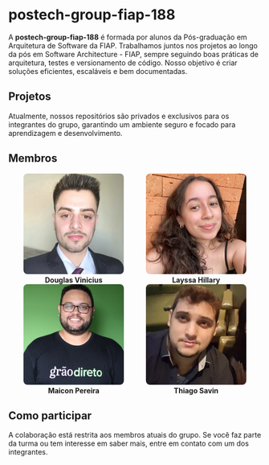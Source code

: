 # **postech-group-fiap-188**
A **postech-group-fiap-188** é formada por alunos da Pós-graduação em Arquitetura de Software da FIAP. Trabalhamos juntos nos projetos ao longo da pós em Software Architecture - FIAP, sempre seguindo boas práticas de arquitetura, testes e versionamento de código. Nosso objetivo é criar soluções eficientes, escaláveis e bem documentadas.

## Projetos
Atualmente, nossos repositórios são privados e exclusivos para os integrantes do grupo, garantindo um ambiente seguro e focado para aprendizagem e desenvolvimento.

## Membros

<p align="center">
  <span style="display:inline-block; text-align:center; margin:0 20px;">
    <img src="assets/membro1.jpg" width="200" height="200" style="object-fit:cover; border-radius:8px;" alt="Douglas Vinicius"/><br>
    <b>Douglas Vinicius</b>
  </span>
  <span style="display:inline-block; text-align:center; margin:0 20px;">
    <img src="assets/membro2.jpg" width="200" height="200" style="object-fit:cover; border-radius:8px;" alt="Layssa Hillary"/><br>
    <b>Layssa Hillary</b>
  </span>
  <span style="display:inline-block; text-align:center; margin:0 20px;">
    <img src="assets/membro3.jpg" width="200" height="200" style="object-fit:cover; border-radius:8px;" alt="Maicon Pereira"/><br>
    <b>Maicon Pereira</b>
  </span>
  <span style="display:inline-block; text-align:center; margin:0 20px;">
    <img src="assets/membro4.jpg" width="200" height="200" style="object-fit:cover; border-radius:8px;" alt="Thiago Savin"/><br>
    <b>Thiago Savin</b>
  </span>
</p>

## Como participar
A colaboração está restrita aos membros atuais do grupo. Se você faz parte da turma ou tem interesse em saber mais, entre em contato com um dos integrantes.